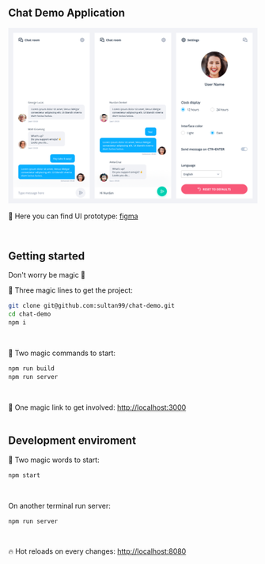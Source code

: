## Chat Demo Application
<img src="./ui-screen-shot.png"/>

🍭 Here you can find UI prototype: [figma](https://www.figma.com/file/bnnQmfeQ55yaAOIQqbzRmqtp/ChatApp?node-id=0%3A1)

<br/>

## Getting started
Don't worry be magic 🧙‍

🧙‍ Three magic lines to get the project:
```sh
git clone git@github.com:sultan99/chat-demo.git
cd chat-demo
npm i
```
<br/>

🧙‍ Two magic commands to start:
```sh
npm run build
npm run server
```
<br/>

🔗 One magic link to get involved: [http://localhost:3000](http://localhost:3000/)
<br/>
<br/>

## Development enviroment
🧙‍ Two magic words to start:
```sh
npm start
```
<br/>

On another terminal run server:
```sh
npm run server
```
<br/>

🔥 Hot reloads on every changes: [http://localhost:8080](http://localhost:8080/)
<br/>
